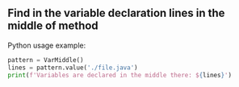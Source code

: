 Find in the variable declaration lines in the middle of method
---

Python usage example:

```python
pattern = VarMiddle()
lines = pattern.value('./file.java')
print(f'Variables are declared in the middle there: ${lines}')
```